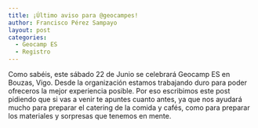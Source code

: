 ```yaml
---
title: ¡Último aviso para @geocampes!
author: Francisco Pérez Sampayo
layout: post
categories:
  - Geocamp ES
  - Registro
---
```

Como sabéis, este sábado 22 de Junio se celebrará Geocamp ES en Bouzas, Vigo. Desde la organización estamos trabajando duro para poder ofreceros la mejor experiencia posible. Por eso escribimos este post pidiendo que si vas a venir te apuntes cuanto antes, ya que nos ayudará mucho para preparar el catering de la comida y cafés, como para preparar los materiales y sorpresas que tenemos en mente.
